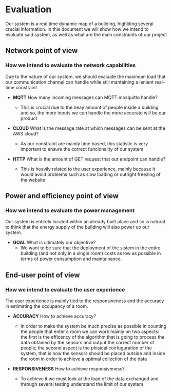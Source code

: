 # Evaluation
Our system is a real time dynamic map of a building, highliting several crucial information. In this document we will show how we intend to evaluate said system, as well as what are the main constraints of our project

## Network point of view
### How we intend to evaluate the network capabilities

Due to the nature of our system, we should evaluate the maximum load that our communication channel can handle while still mantaining a lenient real-time constraint

* **MQTT** How many incoming messages can MQTT mosquitto handle?
   * This is crucial due to the heay amount of people inside a building and so, the more inputs we can handle the more accurate will be our product

* **CLOUD** What is the message rate at which messages can be sent at the AWS cloud?
   * As our constraint are mainly time based, this statistic is very important to ensure the correct funcionality of our system 

* **HTTP** What is the amount of GET request that our endpoint can handle?
   * This is heavily related to the user experience, mainly because it would avoid problems such as slow loading or outright freezing of the website

## Power and efficiency point of view
### How we intend to evaluate the power management

Our system is entirely located within an already built place and so is natural to think that the energy supply of the building will also power up our system.
* **GOAL** What is ultimately our objective?
   * We want to be sure that the deployment of the sistem in the entire building (and not only in a single room) costs as low as possible in terms of power consumption and maintainance.

## End-user point of view
### How we intend to evaluate the user experience

The user experience is mainly tied to the responsiveness and the accuracy in estimating the occupancy of a room.

* **ACCURACY** How to achieve accuracy?
   * In order to make the system be much precise as possible in counting the people that enter a room we can work mainly on two aspects: the first is the efficency of the algorithm that is going to process the data obtained by the sensors and output the correct number of people; the second aspect is the phisical confuguration of the system, that is how the sensors should be placed outside and inside the room in order to achieve a optimal collection of the data

* **RESPONSIVENESS** How to achieve responsiveness?
   * To achieve it we must look at the load of the data exchanged and through several testing understand the limit of our system 
